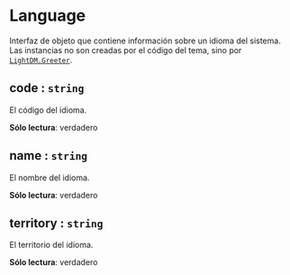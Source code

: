 # Language
Interfaz de objeto que contiene información sobre un idioma del sistema.
Las instancias no son creadas por el código del tema, sino por [`LightDM.Greeter`](Greeter.html).

## code : <code>string</code>
El código del idioma.

**Sólo lectura**: verdadero

## name : <code>string</code>
El nombre del idioma.

**Sólo lectura**: verdadero

## territory : <code>string</code>
El territorio del idioma.

**Sólo lectura**: verdadero
